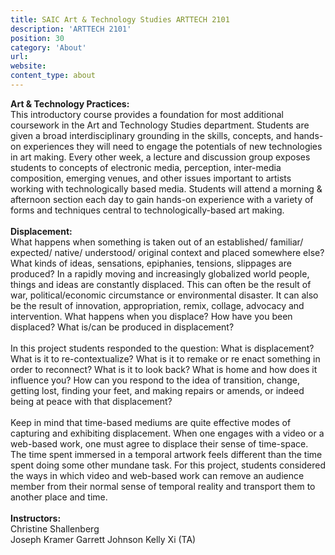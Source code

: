```yaml
---
title: SAIC Art & Technology Studies ARTTECH 2101
description: 'ARTTECH 2101'
position: 30
category: 'About'
url:
website:
content_type: about
---
```

**Art & Technology Practices:**   
This  introductory course provides a foundation for most additional coursework in the Art and Technology Studies department. Students are given a broad interdisciplinary grounding in the skills, concepts, and hands-on experiences they will need to engage the potentials of new technologies in art making. Every other week, a lecture and discussion group exposes students to concepts of electronic media, perception, inter-media composition, emerging venues, and other issues important to artists working with technologically based media. Students will attend a morning & afternoon section each day to gain hands-on experience with a variety of forms and techniques central to technologically-based art making.  
<br>
**Displacement:**  
What happens when something is taken out of an established/ familiar/ expected/ native/ understood/ original context and placed somewhere else? What kinds of ideas, sensations, epiphanies, tensions, slippages are produced? In a rapidly moving and increasingly globalized world people, things and ideas are constantly displaced. This can often be the result of war, political/economic circumstance or environmental disaster. It can also be the result of innovation, appropriation, remix, collage, advocacy and intervention. What happens when you displace? How have you been displaced? What is/can be produced in displacement?  
<br>
In this project students responded to the question: What is displacement? What is it to re-contextualize? What is it to remake or re enact something in order to reconnect? What is it to look back? What is home and how does it influence you? How can you respond to the idea of transition, change, getting lost, finding your feet, and making repairs or amends, or indeed being at peace with that displacement?  
<br>
Keep in mind that time-based mediums are quite effective modes of capturing and exhibiting displacement. When one engages with a video or a web-based work, one must agree to displace their sense of time-space. The time spent immersed in a temporal artwork feels different than the time spent doing some other mundane task. For this project, students considered the ways in which video and web-based work can remove an audience member from their normal sense of temporal reality and transport them to another place and time.  
<br>
**Instructors:**  
Christine Shallenberg  
Joseph Kramer
Garrett Johnson
Kelly Xi (TA)  

<br>
